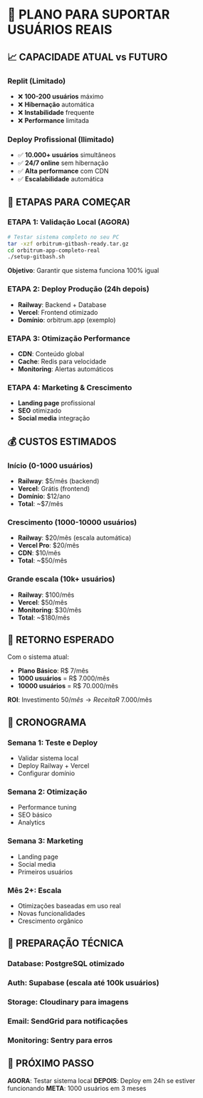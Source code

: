 # 🚀 PLANO PARA SUPORTAR USUÁRIOS REAIS

## 📈 CAPACIDADE ATUAL vs FUTURO

### Replit (Limitado)
- ❌ **100-200 usuários** máximo
- ❌ **Hibernação** automática
- ❌ **Instabilidade** frequente
- ❌ **Performance** limitada

### Deploy Profissional (Ilimitado)
- ✅ **10.000+ usuários** simultâneos
- ✅ **24/7 online** sem hibernação
- ✅ **Alta performance** com CDN
- ✅ **Escalabilidade** automática

## 🎯 ETAPAS PARA COMEÇAR

### **ETAPA 1: Validação Local (AGORA)**
```bash
# Testar sistema completo no seu PC
tar -xzf orbitrum-gitbash-ready.tar.gz
cd orbitrum-app-completo-real
./setup-gitbash.sh
```
**Objetivo**: Garantir que sistema funciona 100% igual

### **ETAPA 2: Deploy Produção (24h depois)**
- **Railway**: Backend + Database
- **Vercel**: Frontend otimizado
- **Domínio**: orbitrum.app (exemplo)

### **ETAPA 3: Otimização Performance**
- **CDN**: Conteúdo global
- **Cache**: Redis para velocidade
- **Monitoring**: Alertas automáticos

### **ETAPA 4: Marketing & Crescimento**
- **Landing page** profissional
- **SEO** otimizado
- **Social media** integração

## 💰 CUSTOS ESTIMADOS

### **Início (0-1000 usuários)**
- **Railway**: $5/mês (backend)
- **Vercel**: Grátis (frontend)
- **Domínio**: $12/ano
- **Total**: ~$7/mês

### **Crescimento (1000-10000 usuários)**
- **Railway**: $20/mês (escala automática)
- **Vercel Pro**: $20/mês
- **CDN**: $10/mês
- **Total**: ~$50/mês

### **Grande escala (10k+ usuários)**
- **Railway**: $100/mês
- **Vercel**: $50/mês
- **Monitoring**: $30/mês
- **Total**: ~$180/mês

## 🎯 RETORNO ESPERADO

Com o sistema atual:
- **Plano Básico**: R$ 7/mês
- **1000 usuários** = R$ 7.000/mês
- **10000 usuários** = R$ 70.000/mês

**ROI**: Investimento $50/mês → Receita R$ 7.000/mês

## 🚀 CRONOGRAMA

### **Semana 1**: Teste e Deploy
- Validar sistema local
- Deploy Railway + Vercel
- Configurar domínio

### **Semana 2**: Otimização
- Performance tuning
- SEO básico
- Analytics

### **Semana 3**: Marketing
- Landing page
- Social media
- Primeiros usuários

### **Mês 2+**: Escala
- Otimizações baseadas em uso real
- Novas funcionalidades
- Crescimento orgânico

## 🔧 PREPARAÇÃO TÉCNICA

### **Database**: PostgreSQL otimizado
### **Auth**: Supabase (escala até 100k usuários)
### **Storage**: Cloudinary para imagens
### **Email**: SendGrid para notificações
### **Monitoring**: Sentry para erros

## 🎯 PRÓXIMO PASSO

**AGORA**: Testar sistema local
**DEPOIS**: Deploy em 24h se estiver funcionando
**META**: 1000 usuários em 3 meses